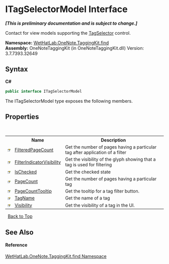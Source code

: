 # ITagSelectorModel Interface
 _**\[This is preliminary documentation and is subject to change.\]**_

Contact for view models supporting the <a href="cf34514d-d59b-52b4-2aeb-7165de3d5808.md">TagSelector</a> control.

**Namespace:**&nbsp;<a href="0e3a8efd-07d2-1709-b1cd-709153222081.md">WetHatLab.OneNote.TaggingKit.find</a><br />**Assembly:**&nbsp;OneNoteTaggingKit (in OneNoteTaggingKit.dll) Version: 3.7.7393.32649

## Syntax

**C#**<br />
``` C#
public interface ITagSelectorModel
```

The ITagSelectorModel type exposes the following members.


## Properties
&nbsp;<table><tr><th></th><th>Name</th><th>Description</th></tr><tr><td>![Public property](media/pubproperty.gif "Public property")</td><td><a href="b92185b8-82a6-698a-40bb-c73f41d35242.md">FilteredPageCount</a></td><td>
Get the number of pages having a particular tag after application of a filter</td></tr><tr><td>![Public property](media/pubproperty.gif "Public property")</td><td><a href="1df53408-6445-4ae2-f474-7636a6108203.md">FilterIndicatorVisibility</a></td><td>
Get the visibility of the glyph showing that a tag is used for filtering</td></tr><tr><td>![Public property](media/pubproperty.gif "Public property")</td><td><a href="ba9dc97f-dbfa-44c6-3cb4-0bc8d368df2e.md">IsChecked</a></td><td>
Get the checked state</td></tr><tr><td>![Public property](media/pubproperty.gif "Public property")</td><td><a href="f7f2e0e4-bf52-f015-72cd-02af38d533e3.md">PageCount</a></td><td>
Get the number of pages having a particular tag</td></tr><tr><td>![Public property](media/pubproperty.gif "Public property")</td><td><a href="ea32607d-0583-5c0d-dfe5-541bdcc1c57a.md">PageCountTooltip</a></td><td>
Get the tooltip for a tag filter button.</td></tr><tr><td>![Public property](media/pubproperty.gif "Public property")</td><td><a href="df16c0a5-0fc6-0889-032c-3c8bc1c971ef.md">TagName</a></td><td>
Get the name of a tag</td></tr><tr><td>![Public property](media/pubproperty.gif "Public property")</td><td><a href="5695fe7c-b2b9-468d-ca5c-1610951ccdb4.md">Visibility</a></td><td>
Get the visibility of a tag in the UI.</td></tr></table>&nbsp;
<a href="#itagselectormodel-interface">Back to Top</a>

## See Also


#### Reference
<a href="0e3a8efd-07d2-1709-b1cd-709153222081.md">WetHatLab.OneNote.TaggingKit.find Namespace</a><br />